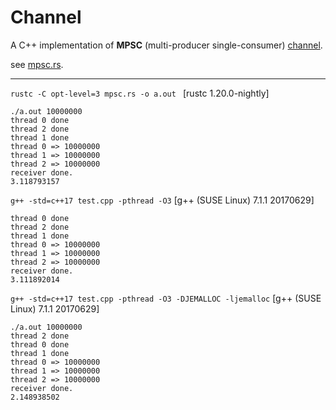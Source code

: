 # Channel

A C++ implementation of **MPSC** (multi-producer single-consumer) [channel](./channel.h).

see [mpsc.rs](./mpsc.rs).

-----
`rustc -C opt-level=3 mpsc.rs -o a.out
` [rustc 1.20.0-nightly]
```
./a.out 10000000
thread 0 done
thread 2 done
thread 1 done
thread 0 => 10000000
thread 1 => 10000000
thread 2 => 10000000
receiver done.
3.118793157
```
`g++ -std=c++17 test.cpp -pthread -O3` [g++ (SUSE Linux) 7.1.1 20170629]
```
thread 0 done
thread 2 done
thread 1 done
thread 0 => 10000000
thread 1 => 10000000
thread 2 => 10000000
receiver done.
3.111892014
```
`g++ -std=c++17 test.cpp -pthread -O3 -DJEMALLOC -ljemalloc` [g++ (SUSE Linux) 7.1.1 20170629]
```
./a.out 10000000
thread 2 done
thread 0 done
thread 1 done
thread 0 => 10000000
thread 1 => 10000000
thread 2 => 10000000
receiver done.
2.148938502
```

